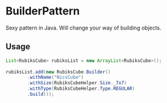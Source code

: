 BuilderPattern
==============

Sexy pattern in Java. Will change your way of building objects.

## Usage

```java
List<RubiksCube> rubiksList = new ArrayList<RubiksCube>();
		
rubiksList.add(new RubiksCube.Builder()
		.withName("NicsCube")
		.withSize(RubiksCubeHelper.Size._7x7)
		.withType(RubiksCubeHelper.Type.REGULAR)
		.build());
```


